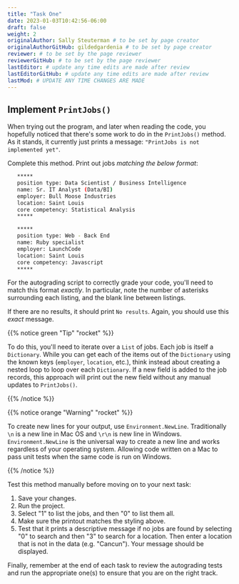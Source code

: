 ```yaml
---
title: "Task One"
date: 2023-01-03T10:42:56-06:00
draft: false
weight: 2
originalAuthor: Sally Steuterman # to be set by page creator
originalAuthorGitHub: gildedgardenia # to be set by page creator
reviewer: # to be set by the page reviewer
reviewerGitHub: # to be set by the page reviewer
lastEditor: # update any time edits are made after review
lastEditorGitHub: # update any time edits are made after review
lastMod: # UPDATE ANY TIME CHANGES ARE MADE
---
```


## Implement `PrintJobs()`

When trying out the program, and later when reading the code, you
hopefully noticed that there's some work to do in the `PrintJobs()`
method. As it stands, it currently just prints a message:
`"PrintJobs is not implemented yet"`.

Complete this method. Print out jobs *matching the below format*:

```bash
   *****
   position type: Data Scientist / Business Intelligence
   name: Sr. IT Analyst (Data/BI)
   employer: Bull Moose Industries
   location: Saint Louis
   core competency: Statistical Analysis
   *****

   *****
   position type: Web - Back End
   name: Ruby specialist
   employer: LaunchCode
   location: Saint Louis
   core competency: Javascript
   *****
```

For the autograding script to correctly grade your code, you'll need to match this format *exactly*. In particular, note the number of asterisks surrounding each listing, and the blank line between listings.

If there are no results, it should print `No results`. Again, you should use this *exact* message.

{{% notice green "Tip" "rocket" %}}

   To do this, you'll need to iterate over a `List` of jobs. Each
   job is itself a `Dictionary`. While you can get each of the items out of
   the `Dictionary` using the known keys (`employer`, `location`, etc.),
   think instead about creating a nested loop to loop over each
   `Dictionary`. If a new field is added to the job records, this approach
   will print out the new field without any manual updates to `PrintJobs()`.

{{% /notice %}}

{{% notice orange "Warning" "rocket" %}}

   To create new lines for your output, use `Environment.NewLine`. Traditionally `\n` is a new line in Mac OS and `\r\n` is new line in Windows. `Environment.NewLine`  is the universal way to create a new line and works regardless of your operating system.  Allowing code written on a Mac to pass unit tests when the same code is run on Windows. 

{{% /notice %}}

Test this method manually before moving on to your next task:

1. Save your changes.
1. Run the project.
1. Select "1" to list the jobs, and then "0" to list them all.
1. Make sure the printout matches the styling above.
1. Test that it prints a descriptive message if no jobs are found by selecting
   "0" to search and then "3" to search for a location. Then enter a location
   that is not in the data (e.g. "Cancun"). Your message should be displayed.

Finally, remember at the end of each task to review the autograding tests and run the appropriate one(s) to ensure that you are on the right track.